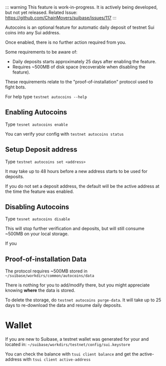 ::: warning
This feature is work-in-progress. It is actively being developed, but not yet released.
Related Issue: https://github.com/ChainMovers/suibase/issues/117
:::

Autocoins is an optional feature for automatic daily deposit of testnet Sui coins into any Sui address.

Once enabled, there is no further action required from you.

Some requirements to be aware of:
  - Daily deposits starts approximately 25 days after enabling the feature.
  - Requires ~500MB of disk space (recoverable when disabling the feature).

These requirements relate to the "proof-of-installation" protocol used to fight bots.

For help type ```testnet autocoins --help```

## Enabling Autocoins

Type ```tesnet autocoins enable```

You can verify your config with ```testnet autocoins status```


## Setup Deposit address

Type ```testnet autocoins set <address>```

It may take up to 48 hours before a new address starts to be used for deposits.

If you do not set a deposit address, the default will be the active address at the time the feature was enabled.

## Disabling Autocoins
Type ```tesnet autocoins disable```

This will stop further verification and deposits, but will still consume ~500MB on your local storage.

If you


## Proof-of-installation Data
The protocol requires ~500MB stored in ```~/suibase/workdirs/common/autocoins/data```

There is nothing for you to add/modify there, but you might appreciate knowing **where** the data is stored.

To delete the storage, do ```testnet autocoins purge-data```. It will take up to 25 days to re-download the data and resume daily deposits.

# Wallet
If you are new to Suibase, a testnet wallet was generated for your and located in:
 ```~/suibase/workdirs/testnet/config/sui.keystore```

You can check the balance with ```tsui client balance``` and get the active-address with ```tsui client active-address```
